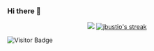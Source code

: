 ### Hi there 👋
<div align="center" ><img src="https://github-readme-stats.vercel.app/api?username=jbustio&count_private=true&show_icons=true&include_all_commits=true&theme=tokyonight"></span>

  <a href="https://github.com/DenverCoder1/github-readme-streak-stats">
    <img title="🔥 Get streak stats for your profile at git.io/streak-stats" alt="jbustio's streak" src="https://github-readme-streak-stats.herokuapp.com/?user=jbustio&theme=monokai-metallian&hide_border=true"/>
  </a>
</div>

![Visitor Badge](https://visitor-badge.laobi.icu/badge?page_id=jbustio.jbustio)
<!--
**jbustio/jbustio** is a ✨ _special_ ✨ repository because its `README.md` (this file) appears on your GitHub profile.

Here are some ideas to get you started:

- 🔭 I’m currently working on ...
- 🌱 I’m currently learning ...
- 👯 I’m looking to collaborate on ...
- 🤔 I’m looking for help with ...
- 💬 Ask me about ...
- 📫 How to reach me: ...
- 😄 Pronouns: ...
- ⚡ Fun fact: ...
-->
